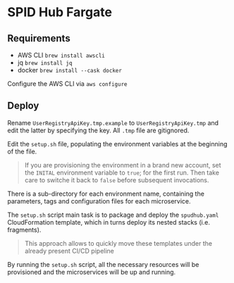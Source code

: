# SPID Hub Fargate

## Requirements

- AWS CLI `brew install awscli`
- jq `brew install jq`
- docker `brew install --cask docker`

Configure the AWS CLI via `aws configure`

## Deploy

Rename `UserRegistryApiKey.tmp.example` to `UserRegistryApiKey.tmp` and edit the
latter by specifying the key. All `.tmp` file are gitignored.

Edit the `setup.sh` file, populating the environment variables at the beginning
of the file.

> If you are provisioning the environment in a brand new account, set the
> `INITAL` environment variable to `true`; for the first run. Then take care to
> switche it back to `false` before subsequent invocations.

There is a sub-directory for each environment name, containing the parameters,
tags and configuration files for each microservice.

The `setup.sh` script main task is to package and deploy the `spudhub.yaml`
CloudFormation template, which in turns deploy its nested stacks (i.e. fragments).

> This approach allows to quickly move these templates under the already
> present CI/CD pipeline

By running the `setup.sh` script, all the necessary resources will be provisioned
and the microservices will be up and running.
